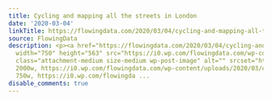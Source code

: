 ```yaml
---
title: Cycling and mapping all the streets in London
date: '2020-03-04'
linkTitle: https://flowingdata.com/2020/03/04/cycling-and-mapping-all-the-streets-in-london/
source: FlowingData
description: <p><a href="https://flowingdata.com/2020/03/04/cycling-and-mapping-all-the-streets-in-london/"><img
  width="750" height="563" src="https://i0.wp.com/flowingdata.com/wp-content/uploads/2020/03/cyling-all-the-streets-in-London.jpg?fit=750%2C563&amp;ssl=1"
  class="attachment-medium size-medium wp-post-image" alt="" srcset="https://i0.wp.com/flowingdata.com/wp-content/uploads/2020/03/cyling-all-the-streets-in-London.jpg?w=2000&amp;ssl=1
  2000w, https://i0.wp.com/flowingdata.com/wp-content/uploads/2020/03/cyling-all-the-streets-in-London.jpg?resize=750%2C563&amp;ssl=1
  750w, https://i0.wp.com/flowingda ...
disable_comments: true
---
```

<p><a href="https://flowingdata.com/2020/03/04/cycling-and-mapping-all-the-streets-in-london/"><img width="750" height="563" src="https://i0.wp.com/flowingdata.com/wp-content/uploads/2020/03/cyling-all-the-streets-in-London.jpg?fit=750%2C563&amp;ssl=1" class="attachment-medium size-medium wp-post-image" alt="" srcset="https://i0.wp.com/flowingdata.com/wp-content/uploads/2020/03/cyling-all-the-streets-in-London.jpg?w=2000&amp;ssl=1 2000w, https://i0.wp.com/flowingdata.com/wp-content/uploads/2020/03/cyling-all-the-streets-in-London.jpg?resize=750%2C563&amp;ssl=1 750w, https://i0.wp.com/flowingda ...